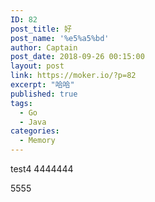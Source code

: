 ```yaml
---
ID: 82
post_title: 好
post_name: '%e5%a5%bd'
author: Captain
post_date: 2018-09-26 00:15:00
layout: post
link: https://moker.io/?p=82
excerpt: "哈哈"
published: true
tags:
  - Go
  - Java
categories:
  - Memory
---
```

test4
4444444
<!--more-->
5555
